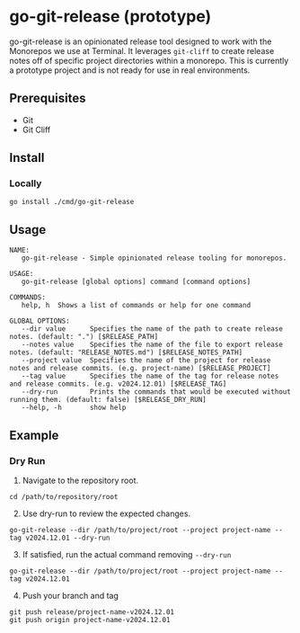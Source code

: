 # go-git-release (prototype)

go-git-release is an opinionated release tool designed to work with the Monorepos we use at Terminal. It leverages `git-cliff`
to create release notes off of specific project directories within a monorepo. This is currently a prototype project and is not
ready for use in real environments.

## Prerequisites

* Git
* Git Cliff

## Install 

### Locally

```
go install ./cmd/go-git-release
```

## Usage

```
NAME:
   go-git-release - Simple opinionated release tooling for monorepos.

USAGE:
   go-git-release [global options] command [command options]

COMMANDS:
   help, h  Shows a list of commands or help for one command

GLOBAL OPTIONS:
   --dir value      Specifies the name of the path to create release notes. (default: ".") [$RELEASE_PATH]
   --notes value    Specifies the name of the file to export release notes. (default: "RELEASE_NOTES.md") [$RELEASE_NOTES_PATH]
   --project value  Specifies the name of the project for release notes and release commits. (e.g. project-name) [$RELEASE_PROJECT]
   --tag value      Specifies the name of the tag for release notes and release commits. (e.g. v2024.12.01) [$RELEASE_TAG]
   --dry-run        Prints the commands that would be executed without running them. (default: false) [$RELEASE_DRY_RUN]
   --help, -h       show help
```

## Example

### Dry Run

1. Navigate to the repository root.

```
cd /path/to/repository/root
```

2. Use dry-run to review the expected changes.

```
go-git-release --dir /path/to/project/root --project project-name --tag v2024.12.01 --dry-run
```

3. If satisfied, run the actual command removing `--dry-run`

```
go-git-release --dir /path/to/project/root --project project-name --tag v2024.12.01
```

4. Push your branch and tag

```
git push release/project-name-v2024.12.01
git push origin project-name-v2024.12.01
```